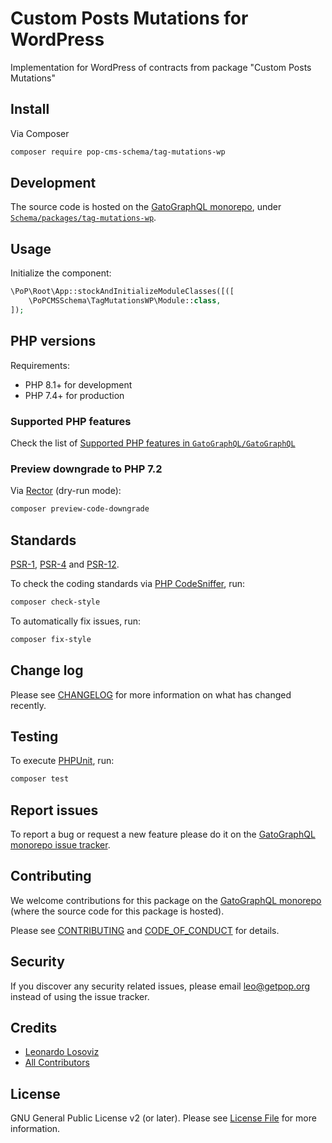 # Custom Posts Mutations for WordPress

<!--
[![Build Status][ico-travis]][link-travis]
[![Quality Score][ico-code-quality]][link-code-quality]
[![Software License][ico-license]](LICENSE.md)
[![Latest Version on Packagist][ico-version]][link-packagist]
[![Coverage Status][ico-scrutinizer]][link-scrutinizer]
[![Total Downloads][ico-downloads]][link-downloads]
-->

Implementation for WordPress of contracts from package "Custom Posts Mutations"

## Install

Via Composer

``` bash
composer require pop-cms-schema/tag-mutations-wp
```

## Development

The source code is hosted on the [GatoGraphQL monorepo](https://github.com/GatoGraphQL/GatoGraphQL), under [`Schema/packages/tag-mutations-wp`](https://github.com/GatoGraphQL/GatoGraphQL/tree/master/layers/Schema/packages/tag-mutations-wp).

## Usage

Initialize the component:

``` php
\PoP\Root\App::stockAndInitializeModuleClasses([([
    \PoPCMSSchema\TagMutationsWP\Module::class,
]);
```

## PHP versions

Requirements:

- PHP 8.1+ for development
- PHP 7.4+ for production

### Supported PHP features

Check the list of [Supported PHP features in `GatoGraphQL/GatoGraphQL`](https://github.com/GatoGraphQL/GatoGraphQL/blob/master/docs/supported-php-features.md)

### Preview downgrade to PHP 7.2

Via [Rector](https://github.com/rectorphp/rector) (dry-run mode):

```bash
composer preview-code-downgrade
```

## Standards

[PSR-1](https://www.php-fig.org/psr/psr-1), [PSR-4](https://www.php-fig.org/psr/psr-4) and [PSR-12](https://www.php-fig.org/psr/psr-12).

To check the coding standards via [PHP CodeSniffer](https://github.com/squizlabs/PHP_CodeSniffer), run:

``` bash
composer check-style
```

To automatically fix issues, run:

``` bash
composer fix-style
```

## Change log

Please see [CHANGELOG](CHANGELOG.md) for more information on what has changed recently.

## Testing

To execute [PHPUnit](https://phpunit.de/), run:

``` bash
composer test
```

## Report issues

To report a bug or request a new feature please do it on the [GatoGraphQL monorepo issue tracker](https://github.com/GatoGraphQL/GatoGraphQL/issues).

## Contributing

We welcome contributions for this package on the [GatoGraphQL monorepo](https://github.com/GatoGraphQL/GatoGraphQL) (where the source code for this package is hosted).

Please see [CONTRIBUTING](CONTRIBUTING.md) and [CODE_OF_CONDUCT](CODE_OF_CONDUCT.md) for details.

## Security

If you discover any security related issues, please email leo@getpop.org instead of using the issue tracker.

## Credits

- [Leonardo Losoviz][link-author]
- [All Contributors][link-contributors]

## License

GNU General Public License v2 (or later). Please see [License File](LICENSE.md) for more information.

[ico-version]: https://img.shields.io/packagist/v/pop-cms-schema/tag-mutations-wp.svg?style=flat-square
[ico-license]: https://img.shields.io/badge/license-GPLv2-brightgreen.svg?style=flat-square
[ico-travis]: https://img.shields.io/travis/pop-cms-schema/tag-mutations-wp/master.svg?style=flat-square
[ico-scrutinizer]: https://img.shields.io/scrutinizer/coverage/g/pop-cms-schema/tag-mutations-wp.svg?style=flat-square
[ico-code-quality]: https://img.shields.io/scrutinizer/g/pop-cms-schema/tag-mutations-wp.svg?style=flat-square
[ico-downloads]: https://img.shields.io/packagist/dt/pop-cms-schema/tag-mutations-wp.svg?style=flat-square

[link-packagist]: https://packagist.org/packages/pop-cms-schema/tag-mutations-wp
[link-travis]: https://travis-ci.org/pop-cms-schema/tag-mutations-wp
[link-scrutinizer]: https://scrutinizer-ci.com/g/pop-cms-schema/tag-mutations-wp/code-structure
[link-code-quality]: https://scrutinizer-ci.com/g/pop-cms-schema/tag-mutations-wp
[link-downloads]: https://packagist.org/packages/pop-cms-schema/tag-mutations-wp
[link-author]: https://github.com/leoloso
[link-contributors]: ../../../../../../contributors
